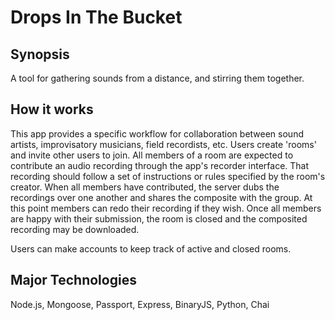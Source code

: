 # Drops In The Bucket
## Synopsis
A tool for gathering sounds from a distance, and stirring them together. 

## How it works
This app provides a specific workflow for collaboration between sound artists, improvisatory musicians, field recordists, etc. Users create 'rooms' and invite other users to join. All members of a room are expected to contribute an audio recording through the app's recorder interface. That recording should follow a set of instructions or rules specified by the room's creator. When all members have contributed, the server dubs the recordings over one another and shares the composite with the group. At this point members can redo their recording if they wish. Once all members are happy with their submission, the room is closed and the composited recording may be downloaded.

Users can make accounts to keep track of active and closed rooms.

## Major Technologies
Node.js, Mongoose, Passport, Express, BinaryJS, Python, Chai
